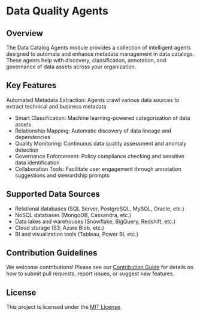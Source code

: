 # Data Quality Agents

## Overview
The Data Catalog Agents module provides a collection of intelligent agents designed to automate and enhance metadata management in data catalogs. These agents help with discovery, classification, annotation, and governance of data assets across your organization.

## Key Features
Automated Metadata Extraction: Agents crawl various data sources to extract technical and business metadata
* Smart Classification: Machine learning-powered categorization of data assets
* Relationship Mapping: Automatic discovery of data lineage and dependencies
* Quality Monitoring: Continuous data quality assessment and anomaly detection
* Governance Enforcement: Policy compliance checking and sensitive data identification
* Collaboration Tools: Facilitate user engagement through annotation suggestions and stewardship prompts

## Supported Data Sources
* Relational databases (SQL Server, PostgreSQL, MySQL, Oracle, etc.)
* NoSQL databases (MongoDB, Cassandra, etc.)
* Data lakes and warehouses (Snowflake, BigQuery, Redshift, etc.)
* Cloud storage (S3, Azure Blob, etc.)
* BI and visualization tools (Tableau, Power BI, etc.)


## Contribution Guidelines
We welcome contributions! Please see our [Contribution Guide](https://contributing.md/) for details on how to submit pull requests, report issues, or suggest new features.

## License
This project is licensed under the [MIT License](https://en.wikipedia.org/wiki/MIT_License).